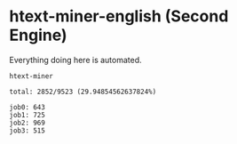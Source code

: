 # htext-miner-english (Second Engine)

Everything doing here is automated.

```
htext-miner

total: 2852/9523 (29.94854562637824%)

job0: 643
job1: 725
job2: 969
job3: 515
```